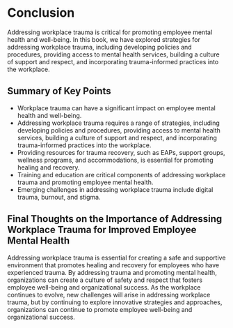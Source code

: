 # Conclusion

Addressing workplace trauma is critical for promoting employee mental health and well-being. In this book, we have explored strategies for addressing workplace trauma, including developing policies and procedures, providing access to mental health services, building a culture of support and respect, and incorporating trauma-informed practices into the workplace.

Summary of Key Points
---------------------

* Workplace trauma can have a significant impact on employee mental health and well-being.
* Addressing workplace trauma requires a range of strategies, including developing policies and procedures, providing access to mental health services, building a culture of support and respect, and incorporating trauma-informed practices into the workplace.
* Providing resources for trauma recovery, such as EAPs, support groups, wellness programs, and accommodations, is essential for promoting healing and recovery.
* Training and education are critical components of addressing workplace trauma and promoting employee mental health.
* Emerging challenges in addressing workplace trauma include digital trauma, burnout, and stigma.

Final Thoughts on the Importance of Addressing Workplace Trauma for Improved Employee Mental Health
---------------------------------------------------------------------------------------------------

Addressing workplace trauma is essential for creating a safe and supportive environment that promotes healing and recovery for employees who have experienced trauma. By addressing trauma and promoting mental health, organizations can create a culture of safety and respect that fosters employee well-being and organizational success. As the workplace continues to evolve, new challenges will arise in addressing workplace trauma, but by continuing to explore innovative strategies and approaches, organizations can continue to promote employee well-being and organizational success.